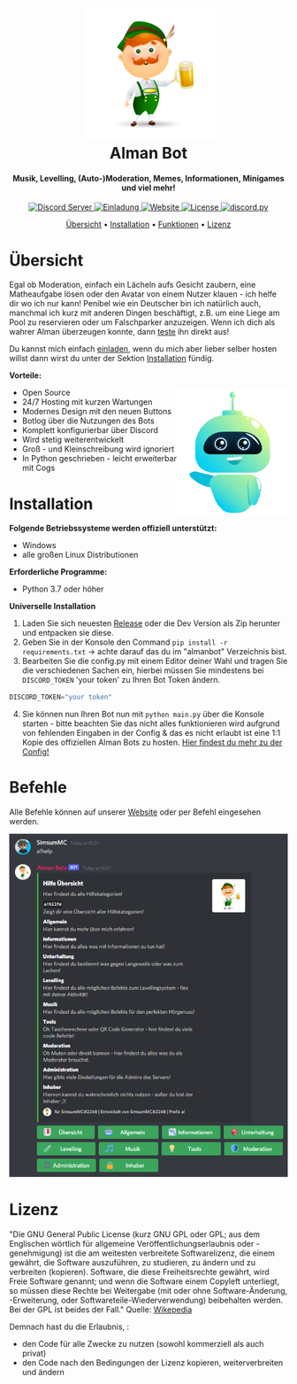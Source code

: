 <h1 align="center">
  <br>
  <img src="data/pictures/logo.png" href="https://www.freepik.com/free-vector/german-man-with-beer_4979644.htm#page=1&query=german%20man%20with%20beer&position=3" alt="logo" width="240"/> 
  <br>
  Alman Bot 
  <br>
</h1> 

<h4 align="center">Musik, Levelling, (Auto-)Moderation, Memes, Informationen, Minigames und viel mehr! </h4>

<p align="center">
  <a href="https://discord.gg/NaE4hccHtZ">
    <img src="https://discord.com/api/guilds/802923248840867840/widget.png?style=shield" alt="Discord Server">
  </a>
  <a href="https://discord.com/oauth2/authorize?client_id=802922765782089738&scope=bot&permissions=2620914775">
    <img src="https://img.shields.io/badge/Invite-Me-red" alt="Einladung">
  </a>
  <a href="https://almanbot.de/">
    <img src="https://img.shields.io/badge/Website-Visit-red" alt="Website">
  </a>
  <a href="https://www.gnu.org/licenses/gpl-3.0.html">
    <img src="https://img.shields.io/github/license/SimsumMC/communitybot?color=red&label=License" alt="License">
  </a>
  <a href="https://github.com/Rapptz/discord.py/">
     <img src="https://img.shields.io/badge/discord-py-red.svg" alt="discord.py">
  </a>
</p>

<p align="center">
  <a href="#übersicht">Übersicht</a>
  •
  <a href="#installation">Installation</a>
  •
  <a href="#funktionen">Funktionen</a>
  •
  <a href="#lizenz">Lizenz</a>
</p>

# Übersicht

Egal ob Moderation, einfach ein Lächeln aufs Gesicht zaubern, eine Matheaufgabe lösen oder den Avatar von einem Nutzer klauen - ich helfe dir wo ich nur kann! Penibel wie ein Deutscher bin ich natürlich auch, manchmal ich kurz mit anderen Dingen beschäftigt, z.B. um eine Liege am Pool zu reservieren oder um Falschparker anzuzeigen. Wenn ich dich als wahrer Alman überzeugen konnte, dann [teste](https://discord.com/oauth2/authorize?client_id=802922765782089738&scope=bot&permissions=2620914775) ihn direkt aus! 

Du kannst mich einfach [einladen](https://discord.com/oauth2/authorize?client_id=802922765782089738&scope=bot&permissions=2620914775), wenn du mich aber lieber selber hosten willst dann wirst du unter der Sektion [Installation](#installation) fündig.

**Vorteile:**

- Open Source <a href="https://www.freepik.com/free-vector/cute-bot-say-users-hello-chatbot-greets-online-consultation_4015765.htm#page=1&query=bot&position=0"> <img src="data/pictures/bot.png" align="right" alt="bot" width="200"/> </a>
- 24/7 Hosting mit kurzen Wartungen
- Modernes Design mit den neuen Buttons
- Botlog über die Nutzungen des Bots
- Komplett konfigurierbar über Discord
- Wird stetig weiterentwickelt
- Groß - und Kleinschreibung wird ignoriert
- In Python geschrieben - leicht erweiterbar mit Cogs

# Installation

**Folgende Betriebssysteme werden offiziell unterstützt:** 

- Windows
- alle großen Linux Distributionen

**Erforderliche Programme:**

- Python 3.7 oder höher

**Universelle Installation**

1. Laden Sie sich neuesten [Release](https://github.com/SimsumMC/communitybot/releases/) oder die Dev Version als Zip herunter und entpacken sie diese.
2. Geben Sie in der Konsole den Command ```pip install -r requirements.txt``` -> achte darauf das du im "almanbot" Verzeichnis bist.
3. Bearbeiten Sie die config.py mit einem Editor deiner Wahl und tragen Sie die verschiedenen Sachen ein, hierbei müssen Sie mindestens bei `DISCORD_TOKEN` 'your token' zu Ihren Bot Token ändern.

```python
DISCORD_TOKEN="your token"
```

4. Sie können nun Ihren Bot nun mit ```python main.py``` über die Konsole starten - bitte beachten Sie das nicht alles funktionieren wird aufgrund von fehlenden Eingaben in der Config & das es nicht erlaubt ist eine 1:1 Kopie des offiziellen Alman Bots zu hosten. [Hier findest du mehr zu der Config!](https://github.com/SimsumMC/almanbot/wiki/Selfhosting-Guide)

# Befehle

Alle Befehle können auf unserer [Website](https://communitybot.visitlink.de/#commands) oder per Befehl eingesehen werden.

<img src="data/pictures/commands.png" alt="Website-Vorschau">

# Lizenz

"Die GNU General Public License (kurz GNU GPL oder GPL; aus dem Englischen wörtlich für allgemeine Veröffentlichungserlaubnis oder -genehmigung) ist die am weitesten verbreitete Softwarelizenz, die einem gewährt, die Software auszuführen, zu studieren, zu ändern und zu verbreiten (kopieren). Software, die diese Freiheitsrechte gewährt, wird Freie Software genannt; und wenn die Software einem Copyleft unterliegt, so müssen diese Rechte bei Weitergabe (mit oder ohne Software-Änderung, -Erweiterung, oder Softwareteile-Wiederverwendung) beibehalten werden. Bei der GPL ist beides der Fall." Quelle: [Wikepedia](https://de.wikipedia.org/wiki/GNU_General_Public_License)

Demnach hast du die Erlaubnis, :

- den Code für alle Zwecke zu nutzen (sowohl kommerziell als auch privat)
- den Code nach den Bedingungen der Lizenz kopieren, weiterverbreiten und ändern
